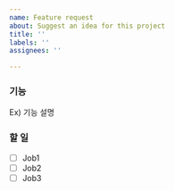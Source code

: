 ```yaml
---
name: Feature request
about: Suggest an idea for this project
title: ''
labels: ''
assignees: ''

---
```


### 기능
Ex) 기능 설명

### 할 일
- [ ] Job1
- [ ] Job2
- [ ] Job3
